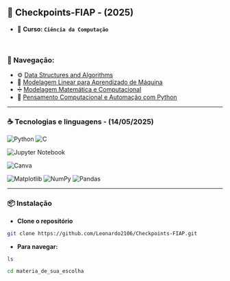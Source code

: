 ## 🎇 Checkpoints-FIAP - (2025)

- 🚀 **Curso: `Ciência da Computação`** 

<br>

### 🧭 Navegação:
- ⚙️ [Data Structures and Algorithms](https://github.com/Leonardo2106/Checkpoints-FIAP/tree/main/data_structures_and_algorithms)
- 🤖 [Modelagem Linear para Aprendizado de Máquina](https://github.com/Leonardo2106/Checkpoints-FIAP/tree/main/modelagem_linear_para_aprendizado_de_maquina)
- ➗ [Modelagem Matemática e Computacional](https://github.com/Leonardo2106/Checkpoints-FIAP/tree/main/modelagem_matematica_e_computacional)
- 🐍 [Pensamento Computacional e Automação com Python](https://github.com/Leonardo2106/Checkpoints-FIAP/tree/main/pensamento_computacional_e_automacao_com_python)

---

### ☕ Tecnologias e linguagens - (14/05/2025)
![Python](https://img.shields.io/badge/python-3670A0?style=for-the-badge&logo=python&logoColor=ffdd54)
![C](https://img.shields.io/badge/c-%2300599C.svg?style=for-the-badge&logo=c&logoColor=white)

![Jupyter Notebook](https://img.shields.io/badge/jupyter-%23FA0F00.svg?style=for-the-badge&logo=jupyter&logoColor=white)

![Canva](https://img.shields.io/badge/Canva-%2300C4CC.svg?style=for-the-badge&logo=Canva&logoColor=white)

![Matplotlib](https://img.shields.io/badge/Matplotlib-%23ffffff.svg?style=for-the-badge&logo=Matplotlib&logoColor=black)
![NumPy](https://img.shields.io/badge/numpy-%23013243.svg?style=for-the-badge&logo=numpy&logoColor=white)
![Pandas](https://img.shields.io/badge/pandas-%23150458.svg?style=for-the-badge&logo=pandas&logoColor=white)

---

### 📦 Instalação

- **Clone o repositório**
```bash
git clone https://github.com/Leonardo2106/Checkpoints-FIAP.git
```

- **Para navegar:**
```bash
ls

cd materia_de_sua_escolha
```
